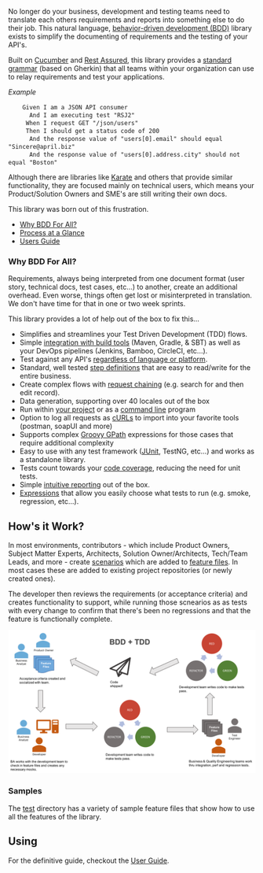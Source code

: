 No longer do your business, development and testing teams need to translate each others requirements and reports into something else to do their job.  This natural language, [behavior-driven development (BDD)](https://en.wikipedia.org/wiki/Behavior-driven_development) library exists to simplify the documenting of requirements and the testing of your API's.

Built on <a href="https://cucumber.io/" target="_blank">Cucumber</a> and <a href="http://rest-assured.io/" target="_blank">Rest Assured</a>, this library provides a [standard grammar](docs/GRAMMAR.md) (based on Gherkin) that all teams within your organization can use to relay requirements and test your applications.

*Example*

```gherkin
    Given I am a JSON API consumer
      And I am executing test "RSJ2"
     When I request GET "/json/users"
     Then I should get a status code of 200
      And the response value of "users[0].email" should equal "Sincere@april.biz"
      And the response value of "users[0].address.city" should not equal "Boston"
```

Although there are libraries like <a href="https://github.com/intuit/karate" target="_blank">Karate</a> and others that provide similar functionality, they are focused mainly on technical users, which means your Product/Solution Owners and SME's are still writing their own docs.  

This library was born out of this frustration. 

* [Why BDD For All?](#why-bdd-for-all)
* [Process at a Glance](#process-at-a-glance)
* [Users Guide](USERGUIDE.md)

### Why BDD For All?

Requirements, always being interpreted from one document format (user story, technical docs, test cases, etc...) to another, create an additional overhead. Even worse, things often get lost or misinterpreted in translation.  We don't have time for that in one or two week sprints.

This library provides a lot of help out of the box to fix this...

* Simplifies and streamlines your Test Driven Development (TDD) flows.
* Simple [integration with build tools](RUNNING.md#running) (Maven, Gradle, & SBT) as well as your DevOps pipelines (Jenkins, Bamboo, CircleCI, etc...).
* Test against any API's [regardless of language or platform](RUNNING.md#running-stand-alone).
* Standard, well tested [step definitions](GRAMMAR.md) that are easy to read/write for the entire business.
* Create complex flows with [request chaining](CHAINING.md) (e.g. search for and then edit record).
* Data generation, supporting over 40 locales out of the box
* Run within [your project](RUNNING.md#running) or as a [command line](RUNNING.md#running-stand-alone) program
* Option to log all requests as [cURLs](OTHERFEATURES.md#curl-logging) to import into your favorite tools (postman, soapUI and more)
* Supports complex [Groovy GPath](GPATH.md) expressions for those cases that require additional complexity
* Easy to use with any test framework ([JUnit](RUNNING.md#running), TestNG, etc...) and works as a standalone library.
* Tests count towards your [code coverage](OTHERFEATURES.md#jacoco-code-coverage), reducing the need for unit tests.
* Simple [intuitive reporting](REPORTING.md) out of the box.
* [Expressions](OTHERFEATURES.md#running-select-tests-aka-tagging) that allow you easily choose what tests to run (e.g. smoke, regression, etc...).

## How's it Work?

In most environments, contributors - which include Product Owners, Subject Matter Experts, Architects, Solution Owner/Architects, Tech/Team Leads, and more - create [scenarios](docs/SCENARIOS.md) which are added to [feature files](docs/FEATURES.md). In most cases these are added to existing project repositories (or newly created ones).

The developer then reviews the requirements (or acceptance criteria) and creates functionality to support, while running those scnearios as as tests with every change to confirm that there's been no regressions and that the feature is functionally complete.

![The BDD + TDD Workflow](samples/bdd+tdd.png "BDD + TDD Workflow")

### Samples

The [test](../src/test/resources/features/) directory has a variety of sample feature files that show how to use all the features of the library.

## Using

For the definitive guide, checkout the [User Guide](USERGUIDE.md).